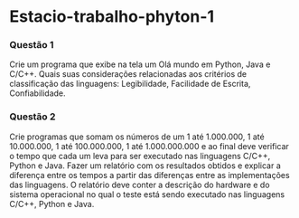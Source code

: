 # Estacio-trabalho-phyton-1
### Questão 1
Crie um programa que exibe na tela um Olá mundo em Python, Java e C/C++. Quais suas considerações relacionadas aos critérios de classificação das linguagens: Legibilidade, Facilidade de Escrita, Confiabilidade.
### Questão 2
Crie programas que somam os números de um 1 até 1.000.000, 1 até 10.000.000, 1 até 100.000.000, 1 até 1.000.000.000 e ao final deve verificar o tempo que cada um leva para ser executado nas linguagens C/C++, Python e Java. Fazer um relatório com os resultados obtidos e explicar a diferença entre os tempos a partir das diferenças entre as implementações das linguagens. O relatório deve conter a descrição do hardware e do sistema operacional no qual o teste está sendo executado nas linguagens C/C++, Python e Java.